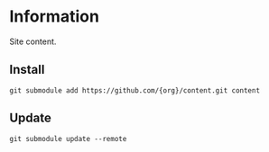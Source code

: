 # Information

Site content.

## Install

```
git submodule add https://github.com/{org}/content.git content
```

## Update

```
git submodule update --remote
```
